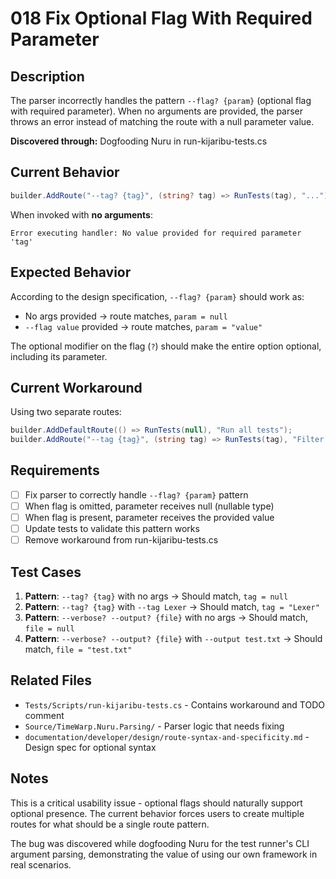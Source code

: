 # 018 Fix Optional Flag With Required Parameter

## Description

The parser incorrectly handles the pattern `--flag? {param}` (optional flag with required parameter). When no arguments are provided, the parser throws an error instead of matching the route with a null parameter value.

**Discovered through:** Dogfooding Nuru in run-kijaribu-tests.cs

## Current Behavior

```csharp
builder.AddRoute("--tag? {tag}", (string? tag) => RunTests(tag), "...");
```

When invoked with **no arguments**:
```
Error executing handler: No value provided for required parameter 'tag'
```

## Expected Behavior

According to the design specification, `--flag? {param}` should work as:
- No args provided → route matches, `param = null`
- `--flag value` provided → route matches, `param = "value"`

The optional modifier on the flag (`?`) should make the entire option optional, including its parameter.

## Current Workaround

Using two separate routes:
```csharp
builder.AddDefaultRoute(() => RunTests(null), "Run all tests");
builder.AddRoute("--tag {tag}", (string tag) => RunTests(tag), "Filter by tag");
```

## Requirements

- [ ] Fix parser to correctly handle `--flag? {param}` pattern
- [ ] When flag is omitted, parameter receives null (nullable type)
- [ ] When flag is present, parameter receives the provided value
- [ ] Update tests to validate this pattern works
- [ ] Remove workaround from run-kijaribu-tests.cs

## Test Cases

1. **Pattern**: `--tag? {tag}` with no args → Should match, `tag = null`
2. **Pattern**: `--tag? {tag}` with `--tag Lexer` → Should match, `tag = "Lexer"`
3. **Pattern**: `--verbose? --output? {file}` with no args → Should match, `file = null`
4. **Pattern**: `--verbose? --output? {file}` with `--output test.txt` → Should match, `file = "test.txt"`

## Related Files

- `Tests/Scripts/run-kijaribu-tests.cs` - Contains workaround and TODO comment
- `Source/TimeWarp.Nuru.Parsing/` - Parser logic that needs fixing
- `documentation/developer/design/route-syntax-and-specificity.md` - Design spec for optional syntax

## Notes

This is a critical usability issue - optional flags should naturally support optional presence. The current behavior forces users to create multiple routes for what should be a single route pattern.

The bug was discovered while dogfooding Nuru for the test runner's CLI argument parsing, demonstrating the value of using our own framework in real scenarios.
